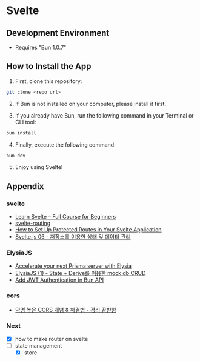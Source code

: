 # Svelte

## Development Environment

- Requires "Bun 1.0.7"

## How to Install the App

1. First, clone this repository:

```bash
git clone <repo url>
```

2. If Bun is not installed on your computer, please install it first.

3. If you already have Bun, run the following command in your Terminal or CLI tool:

```bash
bun install
```

4. Finally, execute the following command:

```bash
bun dev
```

5. Enjoy using Svelte!

## Appendix

### svelte

- [Learn Svelte – Full Course for Beginners](https://www.youtube.com/watch?v=UGBJHYpHPvA&list=LL&index=1&t=19015s)
- [svelte-routing](https://github.com/EmilTholin/svelte-routing)
- [How to Set Up Protected Routes in Your Svelte Application](https://webtips.dev/how-to-set-up-protected-routes-in-your-svelte-application)
- [Svelte.js 06 - 저장소를 이용한 상태 및 데이터 관리](https://younggeun0.dev/post/fddb8ec2-8ca9-46bc-a588-06234c3d1826)

### ElysiaJS

- [Accelerate your next Prisma server with Elysia](https://elysiajs.com/blog/with-prisma.html)
- [ElysiaJS (1) - State + Derive를 이용한 mock db CRUD](https://velog.io/@ehrbs2021/ElysiaJS-1-CRUD)
- [Add JWT Authentication in Bun API](https://dev.to/harshmangalam/add-jwt-authentication-in-bun-api-488d)

### cors

- [악명 높은 CORS 개념 & 해결법 - 정리 끝판왕 ](https://inpa.tistory.com/entry/WEB-%F0%9F%93%9A-CORS-%F0%9F%92%AF-%EC%A0%95%EB%A6%AC-%ED%95%B4%EA%B2%B0-%EB%B0%A9%EB%B2%95-%F0%9F%91%8F)

### Next

- [x] how to make router on svelte
- [ ] state management
  - [x] store
